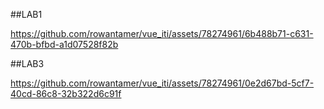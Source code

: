##LAB1

https://github.com/rowantamer/vue_iti/assets/78274961/6b488b71-c631-470b-bfbd-a1d07528f82b

##LAB3

https://github.com/rowantamer/vue_iti/assets/78274961/0e2d67bd-5cf7-40cd-86c8-32b322d6c91f


